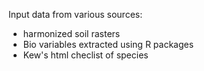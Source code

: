 Input data from various sources:
- harmonized soil rasters
- Bio variables extracted using R packages
- Kew's html checlist of species
